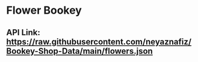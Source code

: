 # Flower Bookey  

## API Link: https://raw.githubusercontent.com/neyaznafiz/Bookey-Shop-Data/main/flowers.json
